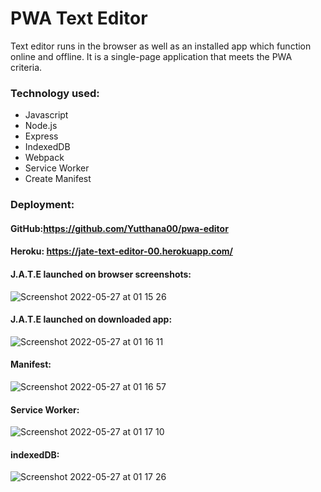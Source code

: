 # PWA Text Editor

Text editor runs in the browser as well as an installed app which function online and offline. It is a single-page application that meets the PWA criteria. 

### Technology used:
- Javascript
- Node.js
- Express
- IndexedDB
- Webpack
- Service Worker
- Create Manifest

### Deployment:
#### GitHub:https://github.com/Yutthana00/pwa-editor
#### Heroku: https://jate-text-editor-00.herokuapp.com/

#### J.A.T.E launched on browser screenshots:
![Screenshot 2022-05-27 at 01 15 26](https://user-images.githubusercontent.com/95193763/170604404-129ef70f-8358-4af4-a33c-d8e259cfe407.png)
#### J.A.T.E launched on downloaded app:
![Screenshot 2022-05-27 at 01 16 11](https://user-images.githubusercontent.com/95193763/170604405-97b03b82-cd07-4240-b167-4ddae31234a5.png)
#### Manifest:
![Screenshot 2022-05-27 at 01 16 57](https://user-images.githubusercontent.com/95193763/170604408-f8244f7f-37eb-4a66-bf96-ec2abdc64b5b.png)
#### Service Worker:
![Screenshot 2022-05-27 at 01 17 10](https://user-images.githubusercontent.com/95193763/170604400-28edb2fe-f6e8-4a7d-8786-69b0972a3ce2.png)
#### indexedDB:
![Screenshot 2022-05-27 at 01 17 26](https://user-images.githubusercontent.com/95193763/170604402-3885c1ba-37d9-4c7c-a3ff-a86f5817afe3.png)


